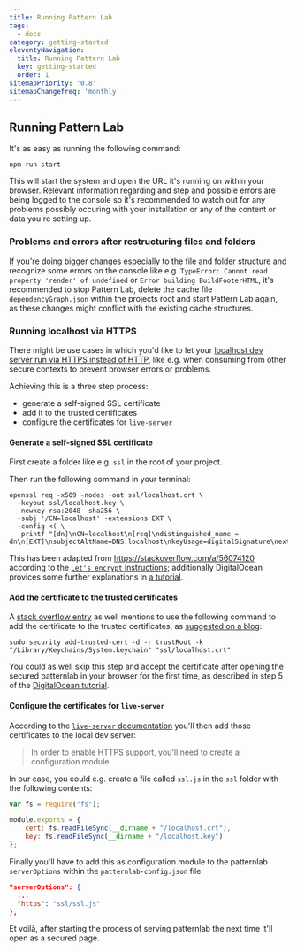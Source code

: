 ```yaml
---
title: Running Pattern Lab
tags:
  - docs
category: getting-started
eleventyNavigation:
  title: Running Pattern Lab
  key: getting-started
  order: 1
sitemapPriority: '0.8'
sitemapChangefreq: 'monthly'
---
```


## Running Pattern Lab

It's as easy as running the following command:

```
npm run start
```

This will start the system and open the URL it's running on within your browser.
Relevant information regarding and step and possible errors are being logged to the console so it's recommended to watch out for any problems possibly occuring with your installation or any of the content or data you're setting up.

### Problems and errors after restructuring files and folders

If you're doing bigger changes especially to the file and folder structure and recognize some errors on the console like e.g. `TypeError: Cannot read property 'render' of undefined` or `Error building BuildFooterHTML`, it's recommended to stop Pattern Lab, delete the cache file `dependencyGraph.json` within the projects root and start Pattern Lab again, as these changes might conflict with the existing cache structures.

### Running localhost via HTTPS

There might be use cases in which you'd like to let your [localhost dev server run via HTTPS instead of HTTP](https://github.com/pattern-lab/live-server#https), like e.g. when consuming from other secure contexts to prevent browser errors or problems.

Achieving this is a three step process:
- generate a self-signed SSL certificate
- add it to the trusted certificates
- configure the certificates for `live-server`

#### Generate a self-signed SSL certificate

First create a folder like e.g. `ssl` in the root of your project.

Then run the following command in your terminal:

```
openssl req -x509 -nodes -out ssl/localhost.crt \
  -keyout ssl/localhost.key \
  -newkey rsa:2048 -sha256 \
  -subj '/CN=localhost' -extensions EXT \
  -config <( \
   printf "[dn]\nCN=localhost\n[req]\ndistinguished_name = dn\n[EXT]\nsubjectAltName=DNS:localhost\nkeyUsage=digitalSignature\nextendedKeyUsage=serverAuth")
```

This has been adapted from <https://stackoverflow.com/a/56074120> according to the [`Let's encrypt` instructions](https://letsencrypt.org/docs/certificates-for-localhost/); additionally DigitalOcean provices some further explanations in [a tutorial](https://www.digitalocean.com/community/tutorials/how-to-create-a-self-signed-ssl-certificate-for-nginx-in-ubuntu-16-04).

#### Add the certificate to the trusted certificates

A [stack overflow entry](https://stackoverflow.com/a/56074120) as well mentions to use the following command to add the certificate to the trusted certificates, as [suggested on a blog](https://derflounder.wordpress.com/2011/03/13/adding-new-trusted-root-certificates-to-system-keychain/):

```
sudo security add-trusted-cert -d -r trustRoot -k "/Library/Keychains/System.keychain" "ssl/localhost.crt"
```

You could as well skip this step and accept the certificate after opening the secured patternlab in your browser for the first time, as described in step 5 of the [DigitalOcean tutorial](https://www.digitalocean.com/community/tutorials/how-to-create-a-self-signed-ssl-certificate-for-nginx-in-ubuntu-16-04#step-5-test-encryption).

#### Configure the certificates for `live-server`

According to the [`live-server` documentation](https://github.com/pattern-lab/live-server#https) you'll then add those certificates to the local dev server:

> In order to enable HTTPS support, you'll need to create a configuration module.

In our case, you could e.g. create a file called `ssl.js` in the `ssl` folder with the following contents:

```js
var fs = require("fs");

module.exports = {
	cert: fs.readFileSync(__dirname + "/localhost.crt"),
	key: fs.readFileSync(__dirname + "/localhost.key")
};
```

Finally you'll have to add this as configuration module to the patternlab `serverOptions` within the `patternlab-config.json` file:
```json
"serverOptions": {
  ...
  "https": "ssl/ssl.js"
},
```

Et voilà, after starting the process of serving patternlab the next time it'll open as a secured page.
